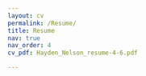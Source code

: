 ```yaml
---
layout: cv
permalink: /Resume/
title: Resume
nav: true
nav_order: 4
cv_pdf: Hayden_Nelson_resume-4-6.pdf

---
```


